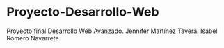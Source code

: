 # Proyecto-Desarrollo-Web
Proyecto final Desarrollo Web Avanzado. Jennifer Martínez Tavera. Isabel Romero Navarrete
